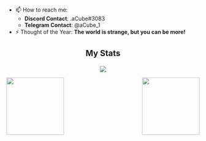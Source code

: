 - 📫 How to reach me:
  * **Discord Contact**: .aCube#3083
  * **Telegram Contact**: @aCube_1
- ⚡ Thought of the Year: **The world is strange, but you can be more!**

## <p align="center"> My Stats </p>
<p align="center">
 <img align="center" src="https://gpvc.arturio.dev/aCube1">
</p>
<a href="https://github.com/anuraghazra/github-readme-stats">
  <img align="left" src="https://github-readme-stats.vercel.app/api?username=aCube1&theme=gotham&show_icons=true&count_private=true&include_all_commits=true" height="150" />
</a>
<a href="https://github.com/anuraghazra/convoychat">
  <img align="right" src="https://github-readme-stats.vercel.app/api/top-langs/?username=aCube1&theme=gotham&layout=compact&include_all_commits=true" height="150"/>
</a>
